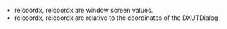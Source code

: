 * relcoordx, relcoordx are window screen values.
* relcoordx, relcoordx are relative to the coordinates of the DXUTDialog.